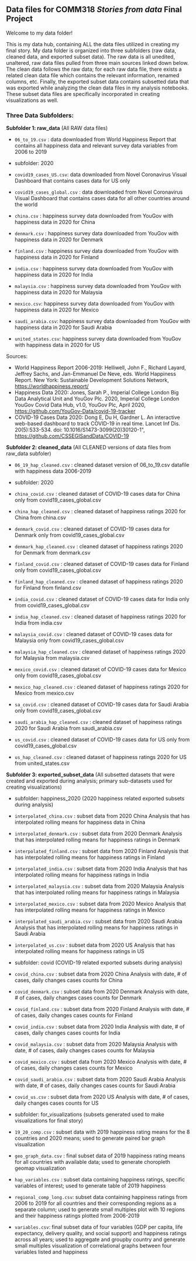 ## Data files for COMM318 _Stories from data_ Final Project


Welcome to my data folder! 

This is my data hub, containing ALL the data files utilized in creating my final story. My data folder is organized into three subfolders (raw data, cleaned data, and exported subset data). The raw data is all unedited, unaltered, raw data files pulled from three main sources linked down below. The clean data follows the raw data; for each raw data file, there exists a related clean data file which contains the relevant information, renamed columns, etc. Finally, the exported subset data contains subsetted data that was exported while analyzing the clean data files in my analysis notebooks. These subset data files are specifically incorporated in creating visualizations as well.

### Three Data Subfolders:

**Subfolder 1: raw_data** (All RAW data files)

- `06_to_19.csv` : data downloaded from World Happiness Report that contains all happiness data and relevant survey data variables from 2006 to 2019  

- subfolder: 2020 
- `covid19_cases_US.csv`: data downloaded from Novel Coronavirus Visual Dashboard that contains cases data for US only
- `covid19_cases_global.csv` : data downloaded from Novel Coronavirus Visual Dashboard that contains cases data for all other countries around the world 
- `china.csv` : happiness survey data downloaded from YouGov with happiness data in 2020 for China
- `denmark.csv` : happiness survey data downloaded from YouGov with happiness data in 2020 for Denmark
- `finland.csv` : happiness survey data downloaded from YouGov with happiness data in 2020 for Finland
- `india.csv` : happiness survey data downloaded from YouGov with happiness data in 2020 for India
- `malaysia.csv` : happiness survey data downloaded from YouGov with happiness data in 2020 for Malaysia
- `mexico.csv`: happiness survey data downloaded from YouGov with happiness data in 2020 for Mexico
- `saudi_arabia.csv`: happiness survey data downloaded from YouGov with happiness data in 2020 for Saudi Arabia
- `united_states.csv`: happiness survey data downloaded from YouGov with happiness data in 2020 for US

Sources: 
- World Happiness Report 2006-2019: Helliwell, John F., Richard Layard, Jeffrey Sachs, and Jan-Emmanuel De Neve, eds. World Happiness Report. New York: Sustainable Development Solutions Network, https://worldhappiness.report/
- Happiness Data 2020: Jones, Sarah P., Imperial College London Big Data Analytical Unit and YouGov Plc. 2020, Imperial College London YouGov Covid Data Hub, v1.0, YouGov Plc, April 2020, https://github.com/YouGov-Data/covid-19-tracker
- COVID-19 Cases Data 2020: Dong E, Du H, Gardner L. An interactive web-based dashboard to track COVID-19 in real time. Lancet Inf Dis. 20(5):533-534. doi: 10.1016/S1473-3099(20)30120-1", https://github.com/CSSEGISandData/COVID-19
 
 
**Subfolder 2: cleaned_data** (All CLEANED versions of data files from raw_data subfoler)

- `06_19_hap_cleaned.csv` : cleaned dataset version of 06_to_19.csv datafile with happiness data 2006-2019

- subfolder: 2020
- `china_covid.csv` : cleaned dataset of COVID-19 cases data for China only from covid19_cases_global.csv
- `china_hap_cleaned.csv` : cleaned dataset of happiness ratings 2020 for China from china.csv
- `denmark_covid.csv` : cleaned dataset of COVID-19 cases data for Denmark only from covid19_cases_global.csv
- `denmark_hap_cleaned.csv` : cleaned dataset of happiness ratings 2020 for Denmark from denmark.csv
- `finland_covid.csv` : cleaned dataset of COVID-19 cases data for Finland only from covid19_cases_global.csv
- `finland_hap_cleaned.csv` : cleaned dataset of happiness ratings 2020 for Finland from finland.csv
- `india_covid.csv` : cleaned dataset of COVID-19 cases data for India only from covid19_cases_global.csv
- `india_hap_cleaned.csv` : cleaned dataset of happiness ratings 2020 for India from india.csv
- `malaysia_covid.csv` : cleaned dataset of COVID-19 cases data for Malaysia only from covid19_cases_global.csv
- `malaysia_hap_cleaned.csv` : cleaned dataset of happiness ratings 2020 for Malaysia from malaysia.csv
- `mexico_covid.csv` : cleaned dataset of COVID-19 cases data for Mexico only from covid19_cases_global.csv
- `mexico_hap_cleaned.csv` : cleaned dataset of happiness ratings 2020 for Mexico from mexico.csv
- `sa_covid.csv` : cleaned dataset of COVID-19 cases data for Saudi Arabia only from covid19_cases_global.csv
- `saudi_arabia_hap_cleaned.csv` : cleaned dataset of happiness ratings 2020 for Saudi Arabia from saudi_arabia.csv
- `us_covid.csv` : cleaned dataset of COVID-19 cases data for US only from covid19_cases_global.csv
- `us_hap_cleaned.csv` : cleaned dataset of happiness ratings 2020 for US from united_states.csv

**Subfolder 3: exported_subset_data** (All subsetted datasets that were created and exported during analysis; primary sub-datasets used for creating visualizations)

- subfolder: happiness_2020 (2020 happiness related exported subsets during analysis)
- `interpolated_china.csv` : subset data from 2020 China Analysis that has interpolated rolling means for happiness data in China
- `interpolated_denmark.csv` : subset data from 2020 Denmark Analysis that has interpolated rolling means for happiness ratings in Denmark
- `interpolated_finland.csv` : subset data from 2020 Finland Analysis that has interpolated rolling means for happiness ratings in Finland
- `interpolated_india.csv` : subset data from 2020 India Analysis that has interpolated rolling means for happiness ratings in India
- `interpolated_malaysia.csv` : subset data from 2020 Malaysia Analysis that has interpolated rolling means for happiness ratings in Malaysia
- `interpolated_mexico.csv` : subset data from 2020 Mexico Analysis that has interpolated rolling means for happiness ratings in Mexico
- `interpolated_saudi_arabia.csv` : subset data from 2020 Saudi Arabia Analysis that has interpolated rolling means for happiness ratings in Saudi Arabia
- `interpolated_us.csv` : subset data from 2020 US Analysis that has interpolated rolling means for happiness ratings in US

- subfolder: covid (COVID-19 related exported subsets during analysis)
- `covid_china.csv` : subset data from 2020 China Analysis with date, # of cases, daily changes cases counts for China
- `covid_denmark.csv` : subset data from 2020 Denmark Analysis with date, # of cases, daily changes cases counts for Denmark
- `covid_finland.csv` : subset data from 2020 Finland Analysis with date, # of cases, daily changes cases counts for Finland
- `covid_india.csv` : subset data from 2020 India Analysis with date, # of cases, daily changes cases counts for India
- `covid_malaysia.csv` : subset data from 2020 Malaysia Analysis with date, # of cases, daily changes cases counts for Malaysia
- `covid_mexico.csv` : subset data from 2020 Mexico Analysis with date, # of cases, daily changes cases counts for Mexico
- `covid_saudi_arabia.csv` : subset data from 2020 Saudi Arabia Analysis with date, # of cases, daily changes cases counts for Saudi Arabia
- `covid_us.csv` : subset data from 2020 US Analysis with date, # of cases, daily changes cases counts for US

- subfolder: for_visualizations (subsets generated used to make visualizations for final story)
- `19_20_comp.csv` : subset data with 2019 happiness rating means for the 8 countries and 2020 means; used to generate paired bar graph visualization
- `geo_graph_data.csv` : final subset data of 2019 happiness rating means for all countries with available data; used to generate choropleth geomap visualization
- `hap_variables.csv` : subset data containing happiness ratings, specific variables of interest; used to generate table of 2019 happiness 
- `regional_comp_long.csv`: subset data containing happiness ratings from 2006 to 2019 for all countries and their corresponding regions as a separate column; used to generate small multiples plot with 10 regions and their happiness ratings plotted from 2006-2019
- `variables.csv`: final subset data of four variables (GDP per capita, life expectancy, delivery quality, and social support) and happiness ratings across all years; used to aggregate and groupby country and generate small multiples visualization of correlational graphs between four variables listed and happiness


